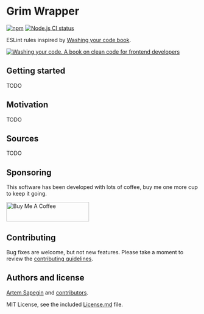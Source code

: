 # Grim Wrapper

[![npm](https://img.shields.io/npm/v/eslint-plugin-washing-code.svg)](https://www.npmjs.com/package/eslint-plugin-washing-code) [![Node.js CI status](https://github.com/sapegin/eslint-plugin-washing-code/workflows/Node.js%20CI/badge.svg)](https://github.com/sapegin/eslint-plugin-washing-code/actions)

ESLint rules inspired by [Washing your code book](https://sapegin.me/book/).

[![Washing your code. A book on clean code for frontend developers](https://sapegin.me/images/washing-code-github.jpg)](https://sapegin.me/book/)

## Getting started

TODO

## Motivation

TODO

## Sources

TODO

## Sponsoring

This software has been developed with lots of coffee, buy me one more cup to keep it going.

<a href="https://www.buymeacoffee.com/sapegin" target="_blank"><img src="https://cdn.buymeacoffee.com/buttons/lato-orange.png" alt="Buy Me A Coffee" height="51" width="217"></a>

## Contributing

Bug fixes are welcome, but not new features. Please take a moment to review the [contributing guidelines](Contributing.md).

## Authors and license

[Artem Sapegin](https://sapegin.me) and [contributors](https://github.com/sapegin/eslint-plugin-washing-code/graphs/contributors).

MIT License, see the included [License.md](License.md) file.
